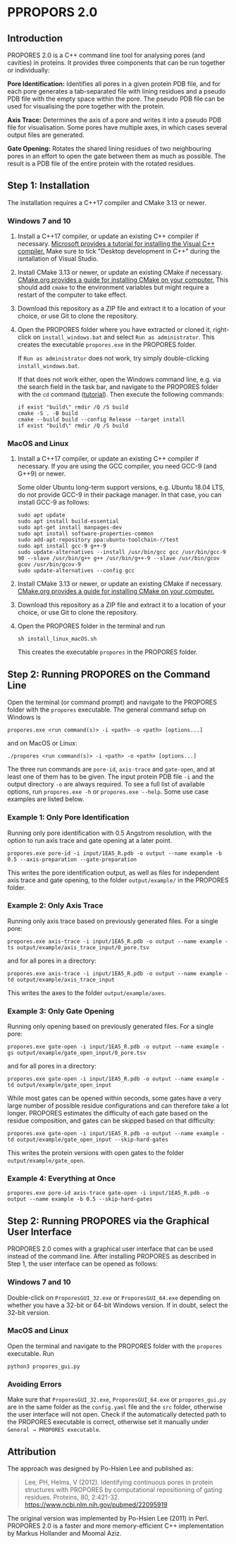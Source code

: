 # PPROPORS 2.0

## Introduction
PROPORES 2.0 is a C++ command line tool for analysing pores (and cavities) in proteins. It provides three components that can be run together or individually:

**Pore Identification:** Identifies all pores in a given protein PDB file, and for each pore generates a tab-separated file with lining residues and a pseudo PDB file with the empty space within the pore. The pseudo PDB file can be used for visualising the pore together with the protein. 

**Axis Trace:** Determines the axis of a pore and writes it into a pseudo PDB file for visualisation. Some pores have multiple axes, in which cases several output files are generated.

**Gate Opening:** Rotates the shared lining residues of two neighbouring pores in an effort to open the gate between them as much as possible. The result is a PDB file of the entire protein with the rotated residues.

## Step 1: Installation
The installation requires a C++17 compiler and CMake 3.13 or newer.

### Windows 7 and 10
1. Install a C++17 compiler, or update an existing C++ compiler if necessary. [Microsoft provides a tutorial for installing the Visual C++ compiler.](https://docs.microsoft.com/en-us/cpp/build/vscpp-step-0-installation?view=vs-2019) Make sure to tick "Desktop development in C++" during the isntallation of Visual Studio.
2. Install CMake 3.13 or newer, or update an existing CMake if necessary. [CMake.org provides a guide for installing CMake on your computer.](https://cmake.org/install) This should add `cmake` to the environment variables but might require a restart of the computer to take effect.
3. Download this repository as a ZIP file and extract it to a location of your choice, or use Git to clone the repository.
4. Open the PROPORES folder where you have extracted or cloned it, right-click on `install_windows.bat` and select `Run as administrator`. This creates the executable `propores.exe` in the PROPORES folder.

   If `Run as administrator` does not work, try simply double-clicking `install_windows.bat`. 

   If that does not work either, open the Windows command line, e.g. via the search field in the task bar, and navigate to the PROPORES folder with the `cd` command ([tutorial](https://docs.microsoft.com/en-us/windows-server/administration/windows-commands/cd)). Then execute the following commands:
   ```
   if exist "build\" rmdir /Q /S build
   cmake -S . -B build
   cmake --build build --config Release --target install
   if exist "build\" rmdir /Q /S build
   ```

### MacOS and Linux
1. Install a C++17 compiler, or update an existing C++ compiler if necessary. If you are using the GCC compiler, you need GCC-9 (and G++9) or newer. 

   Some older Ubuntu long-term support versions, e.g. Ubuntu 18.04 LTS, do not provide GCC-9 in their package manager. In that case, you can install GCC-9 as follows:
   ```
   sudo apt update
   sudo apt install build-essential
   sudo apt-get install manpages-dev
   sudo apt install software-properties-common
   sudo add-apt-repository ppa:ubuntu-toolchain-r/test
   sudo apt install gcc-9 g++-9
   sudo update-alternatives --install /usr/bin/gcc gcc /usr/bin/gcc-9 90 --slave /usr/bin/g++ g++ /usr/bin/g++-9 --slave /usr/bin/gcov gcov /usr/bin/gcov-9
   sudo update-alternatives --config gcc
   ```
2. Install CMake 3.13 or newer, or update an existing CMake if necessary. [CMake.org provides a guide for installing CMake on your computer.](https://cmake.org/install)
3. Download this repository as a ZIP file and extract it to a location of your choice, or use Git to clone the repository.
4. Open the PROPORES folder in the terminal and run 
   ```
   sh install_linux_macOS.sh
   ```
   This creates the executable `propores` in the PROPORES folder.


## Step 2: Running PROPORES on the Command Line
Open the terminal (or command prompt) and navigate to the PROPORES folder with the `propores` executable. The general command setup on Windows is
```
propores.exe <run command(s)> -i <path> -o <path> [options...]
```
and on MacOS or Linux:
```
./propores <run command(s)> -i <path> -o <path> [options...]
```
The three run commands are `pore-id`, `axis-trace` and `gate-open`, and at least one of them has to be given. The input protein PDB file `-i` and the output directory `-o` are always required. To see a full list of available options, run `propores.exe -h` or `propores.exe --help`. Some use case examples are listed below.

### Example 1: Only Pore Identification
Running only pore identification with 0.5 Angstrom resolution, with the option to run axis trace and gate opening at a later point.
```
propores.exe pore-id -i input/1EA5_R.pdb -o output --name example -b 0.5 --axis-preparation --gate-preparation
```
This writes the pore identification output, as well as files for independent axis trace and gate opening, to the folder `output/example/` in the PROPORES folder.

### Example 2: Only Axis Trace
Running only axis trace based on previously generated files. For a single pore:
```
propores.exe axis-trace -i input/1EA5_R.pdb -o output --name example -ts output/example/axis_trace_input/0_pore.tsv
```
and for all pores in a directory:
```
propores.exe axis-trace -i input/1EA5_R.pdb -o output --name example -td output/example/axis_trace_input
```
This writes the axes to the folder `output/example/axes`.

### Example 3: Only Gate Opening
Running only opening based on previously generated files. For a single pore:
```
propores.exe gate-open -i input/1EA5_R.pdb -o output --name example -gs output/example/gate_open_input/0_pore.tsv
```
and for all pores in a directory:
```
propores.exe gate-open -i input/1EA5_R.pdb -o output --name example -td output/example/gate_open_input
```
While most gates can be opened within seconds, some gates have a very large number of possible residue configurations and can therefore take a lot longer. PROPORES estimates the difficulty of each gate based on the residue composition, and gates can be skipped based on that difficulty:
```
propores.exe gate-open -i input/1EA5_R.pdb -o output --name example -td output/example/gate_open_input --skip-hard-gates
```
This writes the protein versions with open gates to the folder `output/example/gate_open`.

### Example 4: Everything at Once
```
propores.exe pore-id axis-trace gate-open -i input/1EA5_R.pdb -o output --name example -b 0.5 --skip-hard-gates
```

## Step 2: Running PROPORES via the Graphical User Interface
PROPORES 2.0 comes with a graphical user interface that can be used instead of the command line. After installing PROPORES as described in Step 1, the user interface can be opened as follows:

### Windows 7 and 10
Double-click on `ProporesGUI_32.exe` or `ProporesGUI_64.exe` depending on whether you have a 32-bit or 64-bit Windows version. If in doubt, select the 32-bit version.

### MacOS and Linux
Open the terminal and navigate to the PROPORES folder with the `propores` executable. Run
```
python3 propores_gui.py
```

### Avoiding Errors
Make sure that `ProporesGUI_32.exe`, `ProporesGUI_64.exe` or `propores_gui.py` are in the same folder as the `config.yaml` file and the `src` folder, otherwise the user interface will not open. Check if the automatically detected path to the PROPORES executable is correct, otherwise set it manually under `General → PROPORES executable`.

## Attribution
The approach was designed by Po-Hsien Lee and published as:

>Lee, PH, Helms, V (2012). Identifying continuous pores in protein structures with PROPORES by computational repositioning of gating residues. Proteins, 80, 2:421-32. https://www.ncbi.nlm.nih.gov/pubmed/22095919

The original version was implemented by Po-Hsien Lee (2011) in Perl. PROPORES 2.0 is a faster and more memory-efficient C++ implementation by Markus Hollander and Moomal Aziz.
